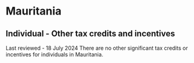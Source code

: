 # Mauritania
## Individual - Other tax credits and incentives
Last reviewed - 18 July 2024
There are no other significant tax credits or incentives for individuals in Mauritania.
